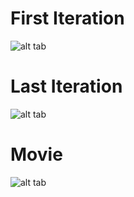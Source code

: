 # First Iteration

![alt tab](https://user-images.githubusercontent.com/26437161/27181125-81a4983a-51d6-11e7-8c46-2129eda6f224.png)

# Last Iteration

![alt tab](https://user-images.githubusercontent.com/26437161/27181126-81ac3d38-51d6-11e7-927c-7990e7a4658c.png)

# Movie

![alt tab](https://user-images.githubusercontent.com/26437161/27181124-818b5bc2-51d6-11e7-86b8-d3a2804d2040.gif)
